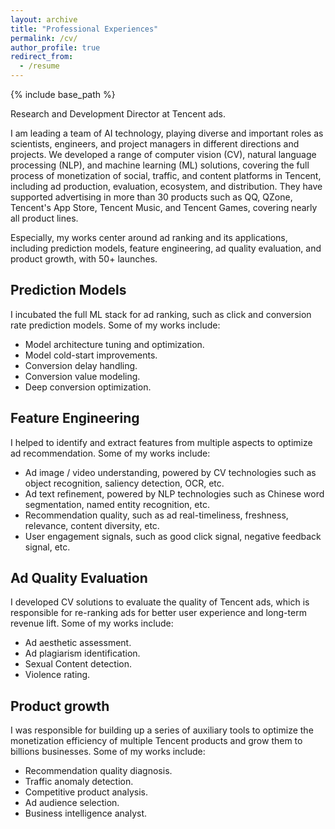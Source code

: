 ```yaml
---
layout: archive
title: "Professional Experiences"
permalink: /cv/
author_profile: true
redirect_from:
  - /resume
---
```


{% include base_path %}

Research and Development Director at Tencent ads.

I am leading a team of AI technology, playing diverse and important roles as scientists, engineers, and project managers in different directions and projects. We developed a range of computer vision (CV), natural language processing (NLP), and machine learning (ML) solutions, covering the full process of monetization of social, traffic, and content platforms in Tencent, including ad production, evaluation, ecosystem, and distribution. They have supported advertising in more than 30 products such as QQ, QZone, Tencent's App Store, Tencent Music, and Tencent Games, covering nearly all product lines.

Especially, my works center around ad ranking and its applications, including prediction models, feature engineering, ad quality evaluation, and product growth, with 50+ launches.

## Prediction Models
I incubated the full ML stack for ad ranking, such as click and conversion rate prediction models. Some of my works include:
* Model architecture tuning and optimization.
* Model cold-start improvements.
* Conversion delay handling.
* Conversion value modeling.
* Deep conversion optimization.

## Feature Engineering
I helped to identify and extract features from multiple aspects to optimize ad recommendation. Some of my works include:
* Ad image / video understanding, powered by CV technologies such as object recognition, saliency detection, OCR, etc.
* Ad text refinement, powered by NLP technologies such as Chinese word segmentation, named entity recognition, etc.
* Recommendation quality, such as ad real-timeliness, freshness, relevance, content diversity, etc.
* User engagement signals, such as good click signal, negative feedback signal, etc.

## Ad Quality Evaluation
I developed CV solutions to evaluate the quality of Tencent ads, which is responsible for re-ranking ads for better user experience and long-term revenue lift. Some of my works include:
* Ad aesthetic assessment.
* Ad plagiarism identification.
* Sexual Content detection.
* Violence rating.

## Product growth
I was responsible for building up a series of auxiliary tools to optimize the monetization efficiency of multiple Tencent products and grow them to billions businesses. Some of my works include:
* Recommendation quality diagnosis.
* Traffic anomaly detection.
* Competitive product analysis.
* Ad audience selection.
* Business intelligence analyst.